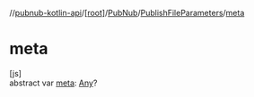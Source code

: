 //[pubnub-kotlin-api](../../../../index.md)/[[root]](../../index.md)/[PubNub](../index.md)/[PublishFileParameters](index.md)/[meta](meta.md)

# meta

[js]\
abstract var [meta](meta.md): [Any](https://kotlinlang.org/api/latest/jvm/stdlib/kotlin-stdlib/kotlin/-any/index.html)?
